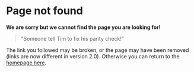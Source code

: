 # Page not found

**We are sorry but we cannot find the page you are looking for!**

> "Someone tell Tim to fix his parity check!"

The link you followed may be broken, or the page may have been removed (links are now different in version 2.0). Otherwise you can return to the [homepage here](index.html).
